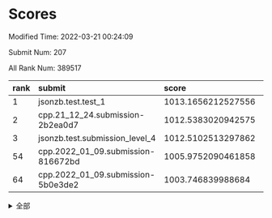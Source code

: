 # Scores

Modified Time: 2022-03-21 00:24:09

Submit Num: 207

All Rank Num: 389517

| rank |               submit               |       score        |       sigma        | pk_num |
| :--- | :--------------------------------- | :----------------- | :----------------- | :----- |
| 1    | jsonzb.test.test_1                 | 1013.1656212527556 | 0.8054224779415312 | 7532   |
| 2    | cpp.21_12_24.submission-2b2ea0d7   | 1012.5383020942575 | 0.7705072678960094 | 7527   |
| 3    | jsonzb.test.submission_level_4     | 1012.5102513297862 | 0.7689322009363977 | 7526   |
| 54   | cpp.2022_01_09.submission-816672bd | 1005.9752090461858 | 0.7383761842621467 | 7526   |
| 64   | cpp.2022_01_09.submission-5b0e3de2 | 1003.746839988684  | 0.7092163466113945 | 7526   |


<details>
<summary>全部</summary>

| rank |                 submit                 |       score        |       sigma        | pk_num |
| :--- | :------------------------------------- | :----------------- | :----------------- | :----- |
| 1    | jsonzb.test.test_1                     | 1013.1656212527556 | 0.8054224779415312 | 7532   |
| 2    | cpp.21_12_24.submission-2b2ea0d7       | 1012.5383020942575 | 0.7705072678960094 | 7527   |
| 3    | jsonzb.test.submission_level_4         | 1012.5102513297862 | 0.7689322009363977 | 7526   |
| 4    | gobigger.level_3.submission_level_3_2  | 1011.9080115192229 | 0.7677660650862153 | 7527   |
| 5    | gobigger.level_3.submission_level_3_0  | 1011.6545954027243 | 0.7772178855273136 | 7528   |
| 6    | gobigger.level_3.submission_level_3_15 | 1011.2669548071051 | 0.7547080744500176 | 7519   |
| 7    | gobigger.level_3.submission_level_3_1  | 1011.2048579632482 | 0.7607294651525383 | 7523   |
| 8    | gobigger.level_3.submission_level_3_36 | 1011.1275296129272 | 0.7742841782844748 | 7527   |
| 9    | gobigger.level_3.submission_level_3_40 | 1011.0914854885577 | 0.7705623760357351 | 7530   |
| 10   | gobigger.level_3.submission_level_3_20 | 1010.8361080155579 | 0.7767842742606303 | 7526   |
| 11   | gobigger.level_3.submission_level_3_45 | 1010.8030131487386 | 0.7558546683239034 | 7523   |
| 12   | gobigger.level_3.submission_level_3_10 | 1010.7983421709619 | 0.7791442488008147 | 7528   |
| 13   | gobigger.level_3.submission_level_3_37 | 1010.7733706611232 | 0.7843822749607956 | 7526   |
| 14   | gobigger.level_3.submission_level_3_26 | 1010.657576149043  | 0.7509305749638667 | 7529   |
| 15   | gobigger.level_3.submission_level_3_3  | 1010.6555377819777 | 0.7681310557996677 | 7532   |
| 16   | gobigger.level_3.submission_level_3_43 | 1010.5137595072842 | 0.7610095276896562 | 7523   |
| 17   | gobigger.level_3.submission_level_3_7  | 1010.5021671986462 | 0.7825991231502573 | 7523   |
| 18   | gobigger.level_3.submission_level_3_44 | 1010.4102516154617 | 0.7742225305807646 | 7527   |
| 19   | gobigger.level_3.submission_level_3_21 | 1010.3958540676318 | 0.763292384688278  | 7531   |
| 20   | gobigger.level_3.submission_level_3_12 | 1010.383690468747  | 0.7695776625519732 | 7526   |
| 21   | gobigger.level_3.submission_level_3_25 | 1010.2933145416591 | 0.7916452128380579 | 7526   |
| 22   | gobigger.level_3.submission_level_3_18 | 1010.1922676393556 | 0.7605508562670537 | 7525   |
| 23   | gobigger.level_3.submission_level_3_41 | 1010.1860459616315 | 0.7407550388727939 | 7527   |
| 24   | gobigger.level_3.submission_level_3_42 | 1010.1614110393355 | 0.7550972582240331 | 7526   |
| 25   | gobigger.level_3.submission_level_3_35 | 1010.0968308240573 | 0.7587695091512497 | 7527   |
| 26   | gobigger.level_3.submission_level_3_13 | 1010.0897973306888 | 0.7693232324264347 | 7527   |
| 27   | gobigger.level_3.submission_level_3_6  | 1010.0593800314768 | 0.7593711076069616 | 7523   |
| 28   | gobigger.level_3.submission_level_3_5  | 1010.0486798159951 | 0.7863829788919553 | 7523   |
| 29   | gobigger.level_3.submission_level_3_39 | 1010.0140716107558 | 0.7631962518423017 | 7527   |
| 30   | gobigger.level_3.submission_level_3_31 | 1009.978537209491  | 0.7712985804572847 | 7529   |
| 31   | gobigger.level_3.submission_level_3_49 | 1009.9267522873511 | 0.750518877529628  | 7526   |
| 32   | gobigger.level_3.submission_level_3_33 | 1009.8426332733864 | 0.7676351093819918 | 7527   |
| 33   | gobigger.level_3.submission_level_3_27 | 1009.7822607894631 | 0.7523165171328997 | 7531   |
| 34   | gobigger.level_3.submission_level_3_34 | 1009.7753776006784 | 0.7751105320730537 | 7529   |
| 35   | gobigger.level_3.submission_level_3_24 | 1009.7372735003004 | 0.7753050071452083 | 7529   |
| 36   | gobigger.level_3.submission_level_3_29 | 1009.7327923763185 | 0.7505888652283981 | 7525   |
| 37   | gobigger.level_3.submission_level_3_4  | 1009.7253531340504 | 0.751285428441394  | 7527   |
| 38   | gobigger.level_3.submission_level_3_14 | 1009.6771500970176 | 0.7575665501637185 | 7523   |
| 39   | gobigger.level_3.submission_level_3_9  | 1009.6689560827919 | 0.7512605030037284 | 7528   |
| 40   | gobigger.level_3.submission_level_3_28 | 1009.6341105605878 | 0.7578759697756999 | 7528   |
| 41   | gobigger.level_3.submission_level_3_23 | 1009.5843608586639 | 0.7470496402449385 | 7529   |
| 42   | gobigger.level_3.submission_level_3_19 | 1009.5353078952699 | 0.7469015309046064 | 7521   |
| 43   | gobigger.level_3.submission_level_3_22 | 1009.4531516374672 | 0.7458291612755429 | 7530   |
| 44   | gobigger.level_3.submission_level_3_11 | 1009.3317643899038 | 0.747570149198205  | 7529   |
| 45   | gobigger.level_3.submission_level_3_17 | 1009.2801360984502 | 0.7383907170786624 | 7528   |
| 46   | gobigger.level_3.submission_level_3_47 | 1009.2788751746938 | 0.7495677911701876 | 7527   |
| 47   | gobigger.level_3.submission_level_3_46 | 1009.183033612755  | 0.7588414134066783 | 7530   |
| 48   | gobigger.level_3.submission_level_3_48 | 1008.9419088220046 | 0.7356473731463913 | 7530   |
| 49   | gobigger.level_3.submission_level_3_8  | 1008.8822360836524 | 0.7548560958502455 | 7531   |
| 50   | gobigger.level_3.submission_level_3_38 | 1008.5290008065278 | 0.7509653282720398 | 7529   |
| 51   | gobigger.level_3.submission_level_3_16 | 1008.528111837618  | 0.7476721652680367 | 7525   |
| 52   | gobigger.level_3.submission_level_3_30 | 1008.520839170605  | 0.7324371523057039 | 7528   |
| 53   | gobigger.level_3.submission_level_3_32 | 1008.452014967176  | 0.756323411818645  | 7527   |
| 54   | cpp.2022_01_09.submission-816672bd     | 1005.9752090461858 | 0.7383761842621467 | 7526   |
| 55   | gobigger.level_1.submission_level_1_8  | 1004.7508020607122 | 0.7216863977729423 | 7527   |
| 56   | gobigger.level_1.submission_level_1_45 | 1004.5628413303939 | 0.7264823958395704 | 7523   |
| 57   | gobigger.level_1.submission_level_1_21 | 1004.4451026512801 | 0.7196775847064475 | 7533   |
| 58   | gobigger.level_1.submission_level_1_23 | 1004.3517298353229 | 0.7354947220187218 | 7527   |
| 59   | gobigger.level_1.submission_level_1_3  | 1004.2875971519385 | 0.7217013647485234 | 7526   |
| 60   | gobigger.level_1.submission_level_1_42 | 1004.2489468000916 | 0.7187871433241635 | 7526   |
| 61   | gobigger.level_1.submission_level_1_13 | 1004.0458517544114 | 0.7383314432700994 | 7525   |
| 62   | gobigger.level_1.submission_level_1_46 | 1004.0043720957932 | 0.7138928593365712 | 7523   |
| 63   | gobigger.level_1.submission_level_1_18 | 1003.9316313274576 | 0.7170416211272075 | 7523   |
| 64   | cpp.2022_01_09.submission-5b0e3de2     | 1003.746839988684  | 0.7092163466113945 | 7526   |
| 65   | gobigger.level_1.submission_level_1_1  | 1003.737885874185  | 0.7229695809834481 | 7527   |
| 66   | gobigger.level_1.submission_level_1_15 | 1003.7167615017621 | 0.7128022349831112 | 7525   |
| 67   | gobigger.level_1.submission_level_1_27 | 1003.7166370734573 | 0.7097962501745423 | 7530   |
| 68   | gobigger.level_1.submission_level_1_40 | 1003.6914269623676 | 0.7122945321200096 | 7530   |
| 69   | gobigger.level_1.submission_level_1_22 | 1003.6857851848592 | 0.713666402052372  | 7528   |
| 70   | gobigger.level_1.submission_level_1_41 | 1003.6808662214326 | 0.7220163341505353 | 7529   |
| 71   | gobigger.level_1.submission_level_1_43 | 1003.6808228375997 | 0.7064207405793786 | 7525   |
| 72   | gobigger.level_1.submission_level_1_37 | 1003.654869641486  | 0.7200998283775506 | 7524   |
| 73   | gobigger.level_1.submission_level_1_12 | 1003.5950694796107 | 0.7287093160549376 | 7529   |
| 74   | gobigger.level_1.submission_level_1_11 | 1003.5140723657942 | 0.7159257002358389 | 7527   |
| 75   | gobigger.level_1.submission_level_1_0  | 1003.4903663609302 | 0.718893862351831  | 7524   |
| 76   | gobigger.level_1.submission_level_1_2  | 1003.4690497847319 | 0.7121473952448905 | 7522   |
| 77   | gobigger.level_1.submission_level_1_20 | 1003.4461738949998 | 0.7084929530340837 | 7524   |
| 78   | gobigger.level_1.submission_level_1_49 | 1003.3902419432847 | 0.7120232005933009 | 7526   |
| 79   | gobigger.level_1.submission_level_1_44 | 1003.3458299496859 | 0.7060263279521153 | 7520   |
| 80   | gobigger.level_1.submission_level_1_35 | 1003.3422737036283 | 0.7189120650845894 | 7525   |
| 81   | gobigger.level_1.submission_level_1_26 | 1003.3389415715428 | 0.7124835710790092 | 7522   |
| 82   | gobigger.level_1.submission_level_1_5  | 1003.3028124614249 | 0.7185654583550231 | 7529   |
| 83   | gobigger.level_1.submission_level_1_31 | 1003.2987528554313 | 0.7133053485380486 | 7534   |
| 84   | gobigger.level_1.submission_level_1_36 | 1003.2872183786847 | 0.7175312432657934 | 7528   |
| 85   | gobigger.level_1.submission_level_1_25 | 1003.2857552360513 | 0.706704721770149  | 7528   |
| 86   | gobigger.level_1.submission_level_1_17 | 1003.1779287802033 | 0.7296892658006451 | 7526   |
| 87   | gobigger.level_1.submission_level_1_33 | 1003.1740061316517 | 0.7198806131922799 | 7525   |
| 88   | gobigger.level_1.submission_level_1_19 | 1003.1413066421688 | 0.7037444912323043 | 7530   |
| 89   | gobigger.level_1.submission_level_1_34 | 1003.0354678311294 | 0.7098301511753945 | 7529   |
| 90   | gobigger.level_1.submission_level_1_47 | 1003.0191556744464 | 0.706167464738965  | 7527   |
| 91   | gobigger.level_1.submission_level_1_14 | 1002.8865018572887 | 0.7091503407131008 | 7528   |
| 92   | gobigger.level_1.submission_level_1_48 | 1002.6772465143315 | 0.716463932337475  | 7528   |
| 93   | gobigger.level_1.submission_level_1_28 | 1002.6661700838512 | 0.7180240083072098 | 7526   |
| 94   | gobigger.level_1.submission_level_1_9  | 1002.5756356837444 | 0.7204396777431328 | 7529   |
| 95   | gobigger.level_1.submission_level_1_39 | 1002.5712487170939 | 0.715063744854032  | 7525   |
| 96   | gobigger.level_1.submission_level_1_38 | 1002.4684019560781 | 0.7207207240527126 | 7522   |
| 97   | gobigger.level_1.submission_level_1_16 | 1002.3026511932161 | 0.7008578659616196 | 7525   |
| 98   | gobigger.level_1.submission_level_1_32 | 1002.2880876037485 | 0.7225826824443567 | 7530   |
| 99   | gobigger.level_1.submission_level_1_4  | 1002.2547914217162 | 0.7184217425582059 | 7524   |
| 100  | gobigger.level_1.submission_level_1_6  | 1002.2095269515926 | 0.7155153293659838 | 7532   |
| 101  | gobigger.level_1.submission_level_1_7  | 1002.1839513592085 | 0.7148927611874693 | 7528   |
| 102  | gobigger.level_1.submission_level_1_29 | 1002.0926601323141 | 0.715639156959472  | 7527   |
| 103  | gobigger.level_1.submission_level_1_30 | 1001.983246013947  | 0.7147640227034235 | 7523   |
| 104  | gobigger.level_1.submission_level_1_24 | 1001.6375833926364 | 0.7035812191199872 | 7531   |
| 105  | gobigger.level_1.submission_level_1_10 | 1001.6200754768495 | 0.7224716467895306 | 7526   |
| 106  | gobigger.random.submission_random_30   | 997.6633908291577  | 0.6949024780481914 | 7523   |
| 107  | gobigger.random.submission_random_19   | 997.4491669463407  | 0.715685295860901  | 7529   |
| 108  | gobigger.random.submission_random_34   | 997.2246761836064  | 0.7078080803176956 | 7529   |
| 109  | gobigger.random.submission_random_1    | 997.0813834975153  | 0.7089689739446369 | 7530   |
| 110  | gobigger.random.submission_random_27   | 997.0626113147433  | 0.6911750531082974 | 7523   |
| 111  | gobigger.random.submission_random_28   | 996.9663912264983  | 0.707430583605487  | 7532   |
| 112  | gobigger.random.submission_random_22   | 996.9355744554497  | 0.705842227256094  | 7528   |
| 113  | gobigger.random.submission_random_14   | 996.8702665009768  | 0.7177023871463672 | 7533   |
| 114  | gobigger.random.submission_random_49   | 996.844581069705   | 0.6984894795167074 | 7524   |
| 115  | gobigger.random.submission_random_36   | 996.7110477559745  | 0.7046928863316002 | 7527   |
| 116  | gobigger.random.submission_random_48   | 996.3437325652036  | 0.708607689009854  | 7531   |
| 117  | gobigger.random.submission_random_39   | 996.339264908735   | 0.7161716228009122 | 7523   |
| 118  | gobigger.random.submission_random_45   | 996.3270885820965  | 0.7132962833821619 | 7524   |
| 119  | gobigger.random.submission_random_18   | 996.3127324948482  | 0.7155787931353378 | 7531   |
| 120  | gobigger.random.submission_random_42   | 996.2877605786658  | 0.7218227721859029 | 7523   |
| 121  | gobigger.random.submission_random_32   | 996.2876138315304  | 0.70531350447828   | 7525   |
| 122  | gobigger.random.submission_random_17   | 996.2659573850185  | 0.7016758324699927 | 7530   |
| 123  | gobigger.random.submission_random_44   | 996.1958111927134  | 0.7072892723073417 | 7529   |
| 124  | gobigger.random.submission_random_46   | 996.1103864683431  | 0.7054117656771408 | 7523   |
| 125  | gobigger.random.submission_random_31   | 996.098384775764   | 0.7080868673505673 | 7527   |
| 126  | gobigger.random.submission_random_6    | 996.097134603297   | 0.7084149925937859 | 7525   |
| 127  | gobigger.random.submission_random_9    | 996.0722797189869  | 0.7095067237456928 | 7526   |
| 128  | gobigger.random.submission_random_4    | 996.049764425224   | 0.7121474296051887 | 7533   |
| 129  | gobigger.random.submission_random_10   | 995.9968303974516  | 0.7211405958441897 | 7528   |
| 130  | gobigger.random.submission_random_3    | 995.9741951057558  | 0.7225691138031284 | 7527   |
| 131  | gobigger.random.submission_random_33   | 995.8965749605132  | 0.7140204541511834 | 7529   |
| 132  | gobigger.random.submission_random_21   | 995.858597293045   | 0.7259003955704302 | 7526   |
| 133  | gobigger.random.submission_random_38   | 995.8494665781453  | 0.7132360430080116 | 7523   |
| 134  | gobigger.random.submission_random_20   | 995.8298526816094  | 0.7054509634673857 | 7526   |
| 135  | gobigger.random.submission_random_41   | 995.7839921542576  | 0.7053083178269645 | 7524   |
| 136  | gobigger.random.submission_random_16   | 995.7703340440851  | 0.7110670320739333 | 7528   |
| 137  | gobigger.random.submission_random_12   | 995.7021053573911  | 0.7194860509954023 | 7524   |
| 138  | gobigger.random.submission_random_11   | 995.642660412559   | 0.728718004249326  | 7530   |
| 139  | gobigger.random.submission_random_23   | 995.6402591536677  | 0.7081382436378858 | 7529   |
| 140  | gobigger.random.submission_random_26   | 995.6179470200566  | 0.7126621109852294 | 7531   |
| 141  | gobigger.random.submission_random_24   | 995.5500177026992  | 0.7256658460281672 | 7525   |
| 142  | gobigger.random.submission_random_13   | 995.4648623319487  | 0.6944004226297278 | 7523   |
| 143  | gobigger.random.submission_random_0    | 995.4636536233749  | 0.7132120184158122 | 7528   |
| 144  | gobigger.random.submission_random_43   | 995.4525778642582  | 0.7113339235003129 | 7533   |
| 145  | gobigger.random.submission_random_35   | 995.4407505908046  | 0.7253257077479495 | 7526   |
| 146  | gobigger.random.submission_random_25   | 995.4276497848782  | 0.7116618088831932 | 7529   |
| 147  | gobigger.random.submission_random_5    | 995.3818018461302  | 0.723254115995842  | 7523   |
| 148  | gobigger.random.submission_random_8    | 995.3748419533387  | 0.7211965794930596 | 7526   |
| 149  | gobigger.random.submission_random_47   | 995.266296538657   | 0.7176180126778304 | 7527   |
| 150  | gobigger.random.submission_random_37   | 995.1845278436638  | 0.7052699930956536 | 7527   |
| 151  | gobigger.random.submission_random_2    | 995.1086587788027  | 0.721168223985727  | 7522   |
| 152  | gobigger.random.submission_random_15   | 995.0839374028083  | 0.7037744344537692 | 7526   |
| 153  | gobigger.random.submission_random_7    | 994.8185947536447  | 0.7106907374730296 | 7528   |
| 154  | gobigger.random.submission_random_29   | 994.621648115347   | 0.7282809812046926 | 7532   |
| 155  | gobigger.random.submission_random_40   | 994.3898068030111  | 0.7073672252418898 | 7529   |
| 156  | gobigger.level_2.submission_level_2_1  | 994.051362882149   | 0.7314184292003912 | 7528   |
| 157  | gobigger.level_2.submission_level_2_44 | 993.9521014456493  | 0.7249065414522793 | 7525   |
| 158  | gobigger.level_2.submission_level_2_11 | 993.642554727708   | 0.7311296576840963 | 7526   |
| 159  | gobigger.level_2.submission_level_2_10 | 993.4567441321238  | 0.731345970852493  | 7527   |
| 160  | gobigger.level_2.submission_level_2_39 | 993.4378959973582  | 0.7418308069378071 | 7530   |
| 161  | gobigger.level_2.submission_level_2_19 | 993.4078038770391  | 0.7496870399832594 | 7526   |
| 162  | gobigger.level_2.submission_level_2_37 | 993.2650309654915  | 0.7417603764221602 | 7528   |
| 163  | gobigger.level_2.submission_level_2_3  | 993.1129719694775  | 0.7457163887324966 | 7527   |
| 164  | gobigger.level_2.submission_level_2_28 | 993.0858003424048  | 0.7422781238924471 | 7531   |
| 165  | gobigger.level_2.submission_level_2_7  | 992.9295366651623  | 0.7216934165409471 | 7527   |
| 166  | gobigger.level_2.submission_level_2_30 | 992.9190315517945  | 0.735212370904909  | 7528   |
| 167  | gobigger.level_2.submission_level_2_17 | 992.8653453219057  | 0.7426806105247058 | 7526   |
| 168  | gobigger.level_2.submission_level_2_13 | 992.8343170681413  | 0.7443288755410107 | 7521   |
| 169  | gobigger.level_2.submission_level_2_5  | 992.7680673309764  | 0.7191085556767804 | 7530   |
| 170  | gobigger.level_2.submission_level_2_27 | 992.7031118659698  | 0.7322345234444089 | 7529   |
| 171  | gobigger.level_2.submission_level_2_32 | 992.6528897667177  | 0.7374406506100764 | 7524   |
| 172  | gobigger.level_2.submission_level_2_26 | 992.6387774614359  | 0.7363010100413714 | 7524   |
| 173  | gobigger.level_2.submission_level_2_22 | 992.6153105212104  | 0.730662314209444  | 7524   |
| 174  | gobigger.level_2.submission_level_2_42 | 992.5608194448233  | 0.7430287353290334 | 7527   |
| 175  | gobigger.level_2.submission_level_2_14 | 992.539268318332   | 0.7478234243680305 | 7530   |
| 176  | gobigger.level_2.submission_level_2_29 | 992.5132319105064  | 0.7371216181848943 | 7528   |
| 177  | gobigger.level_2.submission_level_2_16 | 992.4779265257284  | 0.7504195856498216 | 7528   |
| 178  | gobigger.level_2.submission_level_2_6  | 992.1994741638526  | 0.7452341998986011 | 7526   |
| 179  | gobigger.level_2.submission_level_2_38 | 992.1818473232265  | 0.7273379592213074 | 7527   |
| 180  | gobigger.level_2.submission_level_2_41 | 992.0409404312076  | 0.7528538177994903 | 7522   |
| 181  | gobigger.level_2.submission_level_2_20 | 992.0092220043314  | 0.7393158533948032 | 7531   |
| 182  | gobigger.level_2.submission_level_2_35 | 991.984524238754   | 0.7558025287095244 | 7528   |
| 183  | gobigger.level_2.submission_level_2_48 | 991.9536475071658  | 0.7578578840463459 | 7529   |
| 184  | gobigger.level_2.submission_level_2_40 | 991.8763629385702  | 0.7356202508235147 | 7528   |
| 185  | gobigger.level_2.submission_level_2_21 | 991.7862786176264  | 0.751209919524305  | 7524   |
| 186  | gobigger.level_2.submission_level_2_31 | 991.7369406788373  | 0.7698698703054604 | 7530   |
| 187  | gobigger.level_2.submission_level_2_4  | 991.7257775112894  | 0.7562809040370073 | 7526   |
| 188  | gobigger.level_2.submission_level_2_18 | 991.6919084016671  | 0.7334793268661003 | 7528   |
| 189  | gobigger.level_2.submission_level_2_0  | 991.6683464089548  | 0.7359831856206261 | 7525   |
| 190  | gobigger.level_2.submission_level_2_46 | 991.6567194324155  | 0.7408002407995742 | 7522   |
| 191  | gobigger.level_2.submission_level_2_45 | 991.5298167523554  | 0.7417450161602458 | 7531   |
| 192  | gobigger.level_2.submission_level_2_2  | 991.5042775990596  | 0.7508144788155072 | 7528   |
| 193  | gobigger.level_2.submission_level_2_49 | 991.4864717526599  | 0.7437868095306353 | 7527   |
| 194  | gobigger.level_2.submission_level_2_47 | 991.4847221912751  | 0.7400186972781735 | 7520   |
| 195  | gobigger.level_2.submission_level_2_24 | 991.4769401505587  | 0.7480717993263544 | 7525   |
| 196  | gobigger.level_2.submission_level_2_43 | 991.450719081244   | 0.7495886230579293 | 7530   |
| 197  | gobigger.level_2.submission_level_2_33 | 991.3330506028261  | 0.7597134680420704 | 7529   |
| 198  | gobigger.level_2.submission_level_2_25 | 991.3263276392652  | 0.7576135640608318 | 7526   |
| 199  | gobigger.level_2.submission_level_2_23 | 991.2998212815346  | 0.752983451344808  | 7524   |
| 200  | gobigger.level_2.submission_level_2_8  | 991.0604711287327  | 0.767368000574383  | 7529   |
| 201  | gobigger.level_2.submission_level_2_15 | 990.9496509570424  | 0.7596280066402499 | 7535   |
| 202  | gobigger.level_2.submission_level_2_9  | 990.6574093496026  | 0.7792743255904193 | 7522   |
| 203  | gobigger.level_2.submission_level_2_36 | 990.5092704464711  | 0.7633820691733568 | 7527   |
| 204  | gobigger.level_2.submission_level_2_12 | 990.4515565213782  | 0.7703060692068306 | 7530   |
| 205  | gobigger.level_2.submission_level_2_34 | 990.3098212820886  | 0.762183553762222  | 7522   |
| 206  | gobigger.none.submission_none_0        | 975.6835381858696  | 1.515234428618673  | 7527   |
| 207  | gobigger.none.submission_none_1        | 973.9779494050772  | 1.7543454277888746 | 7530   |

</details>